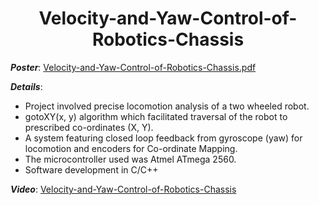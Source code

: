 
<h1 align="center">
	Velocity-and-Yaw-Control-of-Robotics-Chassis
</h1>

**_Poster_**: [Velocity-and-Yaw-Control-of-Robotics-Chassis.pdf](https://github.com/BKaiwalya/BKaiwalya--Velocity-and-Yaw-Control-of-Robotics-Chassis/files/4433959/TBVICPOSFINAL_STG1.pdf)

**_Details_**:
-	Project involved precise locomotion analysis of a two wheeled robot.
-	gotoXY(x, y) algorithm which facilitated traversal of the robot to prescribed co-ordinates  (X, Y).
-	A system featuring closed loop feedback from gyroscope (yaw) for locomotion and encoders for Co-ordinate Mapping. 
- The microcontroller used was Atmel ATmega 2560.
-	Software development in C/C++

**_Video_**: [Velocity-and-Yaw-Control-of-Robotics-Chassis](https://www.youtube.com/watch?v=VNMRVbsgje0&feature=youtu.be)

